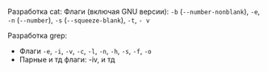 Разработка cat:
Флаги (включая GNU версии):
`-b` (`--number-nonblank`), `-e`, `-n` (`--number`), `-s` (`--squeeze-blank`), `-t`, `- v`


Разработка grep:
- Флаги `-e`, `-i`, `-v`, `-c`, `-l`, `-n`, `-h`, `-s`, `-f`, `-o`
- Парные и тд флаги: -iv, и тд

